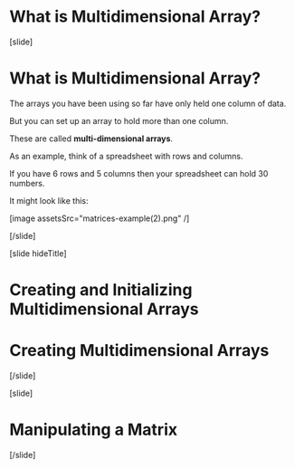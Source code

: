 # What is Multidimensional Array?

[slide]

# What is Multidimensional Array?

The arrays you have been using so far have only held one column of data.

But you can set up an array to hold more than one column.

These are called **multi-dimensional arrays**.

As an example, think of a spreadsheet with rows and columns.

If you have 6 rows and 5 columns then your spreadsheet can hold 30 numbers.

It might look like this:

[image assetsSrc="matrices-example(2).png" /]



[/slide]

[slide hideTitle]

# Creating and Initializing Multidimensional Arrays

Creating Multidimensional Arrays
================================

[/slide]

[slide]

# Manipulating a Matrix

[/slide]